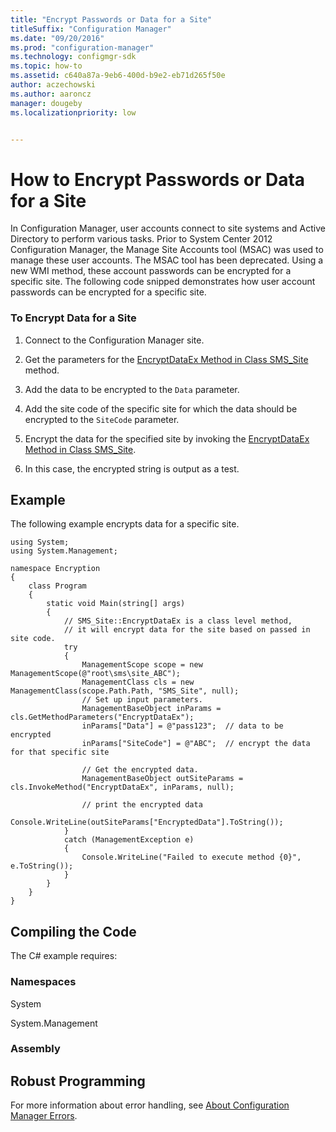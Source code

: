 ```yaml
---
title: "Encrypt Passwords or Data for a Site"
titleSuffix: "Configuration Manager"
ms.date: "09/20/2016"
ms.prod: "configuration-manager"
ms.technology: configmgr-sdk
ms.topic: how-to
ms.assetid: c640a87a-9eb6-400d-b9e2-eb71d265f50e
author: aczechowski
ms.author: aaroncz
manager: dougebyms.localizationpriority: low


---
```

# How to Encrypt Passwords or Data for a Site
In Configuration Manager, user accounts connect to site systems and Active Directory to perform various tasks. Prior to System Center 2012 Configuration Manager, the Manage Site Accounts tool (MSAC) was used to manage these user accounts. The MSAC tool has been deprecated. Using a new WMI method, these account passwords can be encrypted for a specific site. The following code snipped demonstrates how user account passwords can be encrypted for a specific site.  

### To Encrypt Data for a Site  

1.  Connect to the Configuration Manager site.  

2.  Get the parameters for the [EncryptDataEx Method in Class SMS_Site](../../../develop/reference/core/servers/configure/encryptdataex-method-in-class-sms_site.md) method.  

3.  Add the data to be encrypted to the `Data` parameter.  

4.  Add the site code of the specific site for which the data should be encrypted to the `SiteCode` parameter.  

5.  Encrypt the data for the specified site by invoking the [EncryptDataEx Method in Class SMS_Site](../../../develop/reference/core/servers/configure/encryptdataex-method-in-class-sms_site.md).  

6.  In this case, the encrypted string is output as a test.  

## Example  
 The following example encrypts data for a specific site.  

```  
using System;   
using System.Management;   

namespace Encryption  
{  
    class Program  
    {  
        static void Main(string[] args)   
        {  
            // SMS_Site::EncryptDataEx is a class level method,   
            // it will encrypt data for the site based on passed in site code.  
            try  
            {  
                ManagementScope scope = new ManagementScope(@"root\sms\site_ABC");  
                ManagementClass cls = new ManagementClass(scope.Path.Path, "SMS_Site", null);   
                // Set up input parameters.   
                ManagementBaseObject inParams = cls.GetMethodParameters("EncryptDataEx");  
                inParams["Data"] = @"pass123";  // data to be encrypted  
                inParams["SiteCode"] = @"ABC";  // encrypt the data for that specific site  

                // Get the encrypted data.  
                ManagementBaseObject outSiteParams = cls.InvokeMethod("EncryptDataEx", inParams, null);   

                // print the encrypted data  
                Console.WriteLine(outSiteParams["EncryptedData"].ToString());  
            }  
            catch (ManagementException e)   
            {  
                Console.WriteLine("Failed to execute method {0}", e.ToString());  
            }  
        }  
    }  
}  

```  

## Compiling the Code  
 The C# example requires:  

### Namespaces  
 System  

 System.Management  

### Assembly  

## Robust Programming  
 For more information about error handling, see [About Configuration Manager Errors](../../../develop/core/understand/about-configuration-manager-errors.md).  
